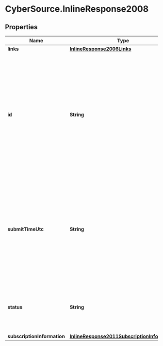 # CyberSource.InlineResponse2008

## Properties
Name | Type | Description | Notes
------------ | ------------- | ------------- | -------------
**links** | [**InlineResponse2006Links**](InlineResponse2006Links.md) |  | [optional] 
**id** | **String** | An unique identification number generated by Cybersource to identify the submitted request. Returned by all services. It is also appended to the endpoint of the resource. On incremental authorizations, this value with be the same as the identification number returned in the original authorization response.  | [optional] 
**submitTimeUtc** | **String** | Time of request in UTC. Format: &#x60;YYYY-MM-DDThh:mm:ssZ&#x60; **Example** &#x60;2016-08-11T22:47:57Z&#x60; equals August 11, 2016, at 22:47:57 (10:47:57 p.m.). The &#x60;T&#x60; separates the date and the time. The &#x60;Z&#x60; indicates UTC.  Returned by Cybersource for all services.  | [optional] 
**status** | **String** | The status of the submitted transaction.  Possible values:  - COMPLETED  - PENDING_REVIEW  - DECLINED  - INVALID_REQUEST  | [optional] 
**subscriptionInformation** | [**InlineResponse2011SubscriptionInformation**](InlineResponse2011SubscriptionInformation.md) |  | [optional] 



